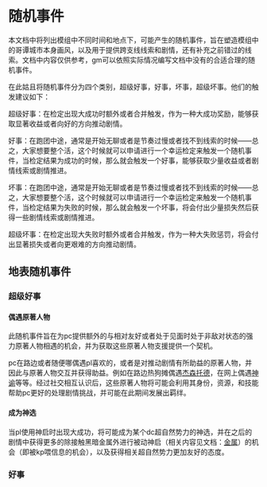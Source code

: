 # 随机事件

本文档中将列出模组中不同时间和地点下，可能产生的随机事件，旨在塑造模组中的哥谭城市本身画风，以及用于提供跨支线线索和剧情，还有补充之前错过的线索。文档中内容仅供参考，gm可以依照实际情况编写文档中没有的合适合理的随机事件。

在此姑且将随机事件分为四个类别，超级好事，好事，坏事，超级坏事。他们的触发建议如下：

超级好事：在检定出现大成功时额外或者合并触发，作为一种大成功奖励，能够获取显著收益或者向好的方向推动剧情。

好事：在跑团中途，通常是开始无聊或者是节奏过慢或者找不到线索的时候——总之，大家想要整个活，这个时候就可以申请进行一个幸运检定来触发一个随机事件，当检定结果为成功的时候，那么就会触发一个好事，能够获取少量收益或者剧情线索或剧情推进。

坏事：在跑团中途，通常是开始无聊或者是节奏过慢或者找不到线索的时候——总之，大家想要整个活，这个时候就可以申请进行一个幸运检定来触发一个随机事件，当检定结果为失败的时候，那么就会触发一个坏事，将会付出少量损失然后获得一些剧情线索或剧情推进。

超级坏事：在检定出现大失败时额外或者合并触发，作为一种大失败惩罚，将会付出显著损失或者向更艰难的方向推动剧情。

## 地表随机事件

### 超级好事

#### 偶遇原著人物

此随机事件旨在为pc提供额外的与相对友好或者处于见面时处于非敌对状态的强力原著人物相遇的机会，并为获取这些原著人物支援提供一个契机。

pc在路边或者随便哪偶遇pl喜欢的，或者是对推动剧情有所助益的原著人物，并因此与原著人物交互并获得助益。例如在路边热狗摊偶遇[杰森托德](../%E4%BA%BA%E7%89%A9/%E4%BA%8C%E6%A1%B6.md)，在网上偶遇[神谕](../%E4%BA%BA%E7%89%A9/%E7%A5%9E%E8%B0%95.md)等等。经过社交相互认识后，这些原著人物将可能会利用其身份，资源，和技能帮助pc更好的处理剧情挑战，并可能在此期间发展出羁绊。

#### 成为神选
当pl使用神启时出现大成功，将可能成为某个dc超自然势力的神选，并在之后的剧情中获得更多的除接触黑暗金属外进行被动神启（相关内容见文档：[金属](../%E9%87%91%E5%B1%9E.md)）的机会（即被kp喂信息的机会），以及获得相关超自然势力更加友好的态度。

### 好事



